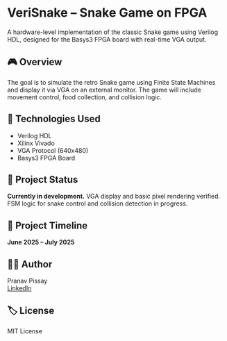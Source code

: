 # VeriSnake – Snake Game on FPGA  
A hardware-level implementation of the classic Snake game using Verilog HDL, designed for the Basys3 FPGA board with real-time VGA output.

## 🎮 Overview  
The goal is to simulate the retro Snake game using Finite State Machines and display it via VGA on an external monitor. The game will include movement control, food collection, and collision logic.

## 🔧 Technologies Used  
- Verilog HDL  
- Xilinx Vivado  
- VGA Protocol (640x480)  
- Basys3 FPGA Board

## 🚧 Project Status  
**Currently in development.** VGA display and basic pixel rendering verified. FSM logic for snake control and collision detection in progress.

## 📌 Project Timeline  
**June 2025 – July 2025**

## 👨‍💻 Author  
Pranav Pissay  
[LinkedIn](https://www.linkedin.com/in/pranav-pissay)

## 🏷️ License  
MIT License
